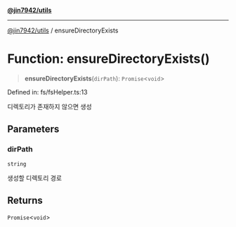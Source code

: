 [**@jin7942/utils**](../README.md)

***

[@jin7942/utils](../README.md) / ensureDirectoryExists

# Function: ensureDirectoryExists()

> **ensureDirectoryExists**(`dirPath`): `Promise`\<`void`\>

Defined in: fs/fsHelper.ts:13

디렉토리가 존재하지 않으면 생성

## Parameters

### dirPath

`string`

생성할 디렉토리 경로

## Returns

`Promise`\<`void`\>
